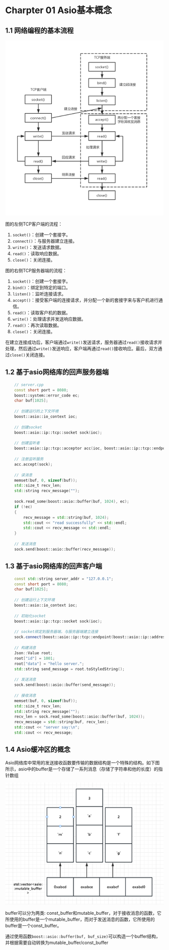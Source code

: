 # Charpter 01 Asio基本概念

## 1.1 网络编程的基本流程

![alt text](./images/网络编程的基本流程.png)

图的左侧TCP客户端的流程：

1. `socket()`：创建一个套接字。
2. `connect()`：与服务器建立连接。
3. `write()`：发送请求数据。
4. `read()`：读取响应数据。
5. `close()`：关闭连接。

图的右侧TCP服务器端的流程：

1. `socket()`：创建一个套接字。
2. `bind()`：绑定到特定的端口。
3. `listen()`：监听连接请求。
4. `accept()`：接受客户端的连接请求，并分配一个新的套接字来与客户机进行通信。
5. `read()`：读取客户机的数据。
6. `write()`：处理请求并发送响应数据。
7. `read()`：再次读取数据。
8. `close()`：关闭连接。

在建立连接成功后，客户端通过`write()`发送请求，服务器通过`read()`接收请求并处理，然后通过`write()`发送响应，客户端再通过`read()`接收响应。最后，双方通过`close()`关闭连接。


## 1.2 基于asio网络库的回声服务器端

```cpp
    // server.cpp
    const short port = 8080;
    boost::system::error_code ec;
    char buf[1025];

    // 创建运行的上下文环境
    boost::asio::io_context ioc;
    
    // 创建socket
    boost::asio::ip::tcp::socket sock(ioc);
    
    // 创建监听者
    boost::asio::ip::tcp::acceptor acc(ioc, boost::asio::ip::tcp::endpoint(boost::asio::ip::tcp::v4(), port));
    
    // 注册监听服务
    acc.accept(sock);

    // 读消息
    memset(buf, 0, sizeof(buf));
    std::size_t recv_len;
    std::string recv_message("");

    sock.read_some(boost::asio::buffer(buf, 1024), ec);
    if (!ec)
    {
        recv_message = std::string(buf, 1024);
        std::cout << "read successfully" << std::endl;
        std::cout << recv_message << std::endl;
    }

    // 发送消息
    sock.send(boost::asio::buffer(recv_message));
```

## 1.3 基于asio网络库的回声客户端

```cpp
    const std::string server_addr = "127.0.0.1";
    const short port = 8080;
    char buf[1025];
    
    // 创建运行上下文环境
    boost::asio::io_context ioc;

    // 初始化socket
    boost::asio::ip::tcp::socket sock(ioc);

    // socket绑定到服务器端，与服务器端建立连接
    sock.connect(boost::asio::ip::tcp::endpoint(boost::asio::ip::address::from_string(server_addr), port));
    
    // 构建消息
    Json::Value root;
    root["id"] = 1001;
    root["data"] = "hello server.";
    std::string send_message = root.toStyledString();
    
    // 发送消息
    sock.send(boost::asio::buffer(send_message));
    
    // 接收消息
    memset(buf, 0, sizeof(buf));
    std::size_t recv_len;
    std::string recv_message("");
    recv_len = sock.read_some(boost::asio::buffer(buf, 1024));
    recv_message = std::string(buf, recv_len);
    std::cout << "server say:\n";
    std::cout << recv_message;
```

## 1.4 Asio缓冲区的概念

Asio网络库中常用的发送接收函数要传输的数据结构是一个特殊的结构。如下图所示，asio中的buffer是一个存储了一系列消息（存储了字符串和他的长度）的指针数组

![alt text](./images/asio::buffer示意图.png)

buffer可以分为两类: const_buffer和mutable_buffer，对于接收消息的函数，它所使用的buffer是一个mutable_buffer，而对于发送消息的函数，它所使用的buffer是一个const_buffer。<br/>

通过使用函数`boost::asio::buffer(buf, buf_size)`可以构造一个buffer结构，并根据需要自动转换为mutable_buffer/const_buffer

